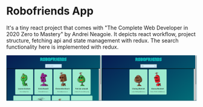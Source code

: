 # Robofriends App
It's a tiny react project that comes with "The Complete Web Developer in 2020 Zero to Mastery" by Andrei Neagoie. It depicts react workflow, project structure, fetching api and state management with redux. The search functionality here is implemented with redux.

![app](./screenshots/Robofriends.png)